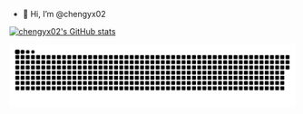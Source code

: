 - 👋 Hi, I’m @chengyx02

[![chengyx02's GitHub stats](https://github-readme-stats.vercel.app/api?username=chengyx02&count_private=true)](https://github.com/anuraghazra/github-readme-stats)

![chengyx02's contribution graph](https://raw.githubusercontent.com/chengyx02/chengyx02/output/github-contribution-grid-snake.svg)

<!---
chengyx02/chengyx02 is a ✨ special ✨ repository because its `README.md` (this file) appears on your GitHub profile.
You can click the Preview link to take a look at your changes.
--->
